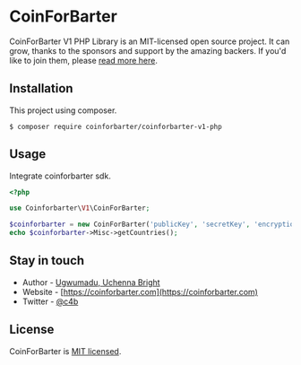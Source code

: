 # CoinForBarter
CoinForBarter V1 PHP Library is an MIT-licensed open source project. It can grow, thanks to the sponsors and support by the amazing backers. If you'd like to join them, please [read more here](https://documentation.coinforbarter.com/community).

## Installation
This project using composer.
```
$ composer require coinforbarter/coinforbarter-v1-php
```

## Usage
Integrate coinforbarter sdk.
```php
<?php

use Coinforbarter\V1\CoinForBarter;

$coinforbarter = new CoinForBarter('publicKey', 'secretKey', 'encryptionKey');
echo $coinforbarter->Misc->getCountries();
```

## Stay in touch

- Author - [Ugwumadu, Uchenna Bright](https://www.linkedin.com/in/josebright)
- Website - [https://coinforbarter.com](https://coinforbarter.com)
- Twitter - [@c4b](https://twitter.com/c4b)

## License

CoinForBarter is [MIT licensed](LICENSE).